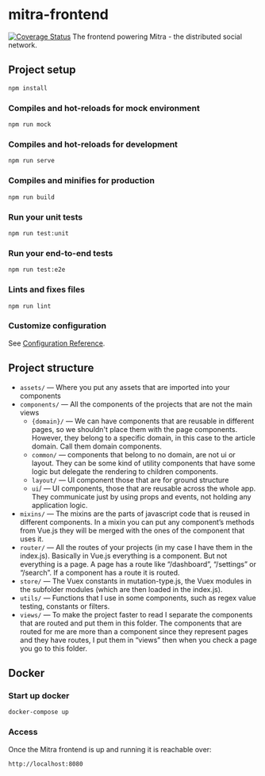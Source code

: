 # mitra-frontend

[![Coverage Status](https://coveralls.io/repos/github/mitra-social/mitra-frontend/badge.svg)](https://coveralls.io/github/mitra-social/mitra-frontend)
The frontend powering Mitra - the distributed social network.

## Project setup

```
npm install
```

### Compiles and hot-reloads for mock environment

```
npm run mock
```

### Compiles and hot-reloads for development

```
npm run serve
```

### Compiles and minifies for production

```
npm run build
```

### Run your unit tests

```
npm run test:unit
```

### Run your end-to-end tests

```
npm run test:e2e
```

### Lints and fixes files

```
npm run lint
```

### Customize configuration

See [Configuration Reference](https://cli.vuejs.org/config/).

## Project structure

- `assets/` — Where you put any assets that are imported into your components
- `components/` — All the components of the projects that are not the main views
  - `{domain}/` — We can have components that are reusable in different pages, so we shouldn't place them with the page components. However, they belong to a specific domain, in this case to the article domain. Call them domain components.
  - `common/` — components that belong to no domain, are not ui or layout. They can be some kind of utility components that have some logic but delegate the rendering to children components.
  - `layout/` — UI component those that are for ground structure
  - `ui`/ — UI components, those that are reusable across the whole app. They communicate just by using props and events, not holding any application logic.
- `mixins/` — The mixins are the parts of javascript code that is reused in different components. In a mixin you can put any component’s methods from Vue.js they will be merged with the ones of the component that uses it.
- `router/` — All the routes of your projects (in my case I have them in the index.js). Basically in Vue.js everything is a component. But not everything is a page. A page has a route like “/dashboard”, “/settings” or “/search”. If a component has a route it is routed.
- `store/` — The Vuex constants in mutation-type.js, the Vuex modules in the subfolder modules (which are then loaded in the index.js).
- `utils/` — Functions that I use in some components, such as regex value testing, constants or filters.
- `views/` — To make the project faster to read I separate the components that are routed and put them in this folder. The components that are routed for me are more than a component since they represent pages and they have routes, I put them in “views” then when you check a page you go to this folder.

## Docker

### Start up docker

```
docker-compose up
```

### Access

Once the Mitra frontend is up and running it is reachable over:

```
http://localhost:8080
```
